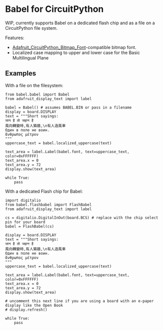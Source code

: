 # Babel for CircuitPython

WIP, currently supports Babel on a dedicated flash chip and as a file on a CircuitPython file system.

Features: 

* [Adafruit_CircuitPython_Bitmap_Font](https://github.com/adafruit/Adafruit_CircuitPython_Bitmap_Font)-compatible bitmap font.
* Localized case mapping to upper and lower case for the Basic Multilingual Plane

## Examples

With a file on the filesystem:

```import board
from babel.babel import Babel
from adafruit_display_text import label

babel = Babel() # assumes BABEL.BIN or pass in a filename
display = board.DISPLAY
text = """Short sayings:
जान है तो जहान है
風向轉變時,有人築牆,\n有人造風車
Один в поле не воин.
ἄνθρωπος μέτρον
"""
uppercase_text = babel.localized_uppercase(text)

text_area = label.Label(babel.font, text=uppercase_text, color=0xFFFFFF)
text_area.x = 0
text_area.y = 72
display.show(text_area)

while True:
    pass
```

With a dedicated Flash chip for Babel:

```import board
import digitalio
from babel.flashbabel import FlashBabel
from adafruit_display_text import label

cs = digitalio.DigitalInOut(board.BCS) # replace with the chip select pin for your board
babel = FlashBabel(cs)

display = board.DISPLAY
text = """Short sayings:
जान है तो जहान है
風向轉變時,有人築牆,\n有人造風車
Один в поле не воин.
ἄνθρωπος μέτρον
"""
uppercase_text = babel.localized_uppercase(text)

text_area = label.Label(babel.font, text=uppercase_text, color=0xFFFFFF)
text_area.x = 0
text_area.y = 72
display.show(text_area)

# uncomment this next line if you are using a board with an e-paper display like the Open Book
# display.refresh()

while True:
    pass
```
